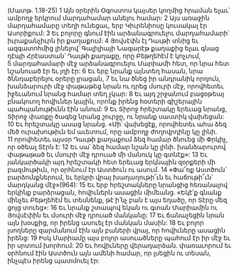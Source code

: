 (Մատթ. 1.18-25)
1 Այն օրերին Օգոստոս կայսեր կողմից հրաման ելաւ՝ ամբողջ երկրում մարդահամար անելու համար: 2 Այս առաջին մարդահամարը տեղի ունեցաւ, երբ Կիւրենիոսը կուսակալ էր Ասորիքում: 3 Եւ բոլորը գնում էին արձանագրուելու մարդահամարի՝ իւրաքանչիւրն իր քաղաքում: 4 Յովսէփն էլ Դաւթի տնից եւ ազգատոհմից լինելով՝ Գալիլիայի Նազարէթ քաղաքից ելաւ գնաց դէպի Հրէաստան՝ Դաւթի քաղաքը, որը Բեթղեհէմ է կոչւում, 5 մարդահամարի մէջ արձանագրուելու Մարիամի հետ, որ նրա հետ նշանուած էր եւ յղի էր: 6 Եւ երբ նրանք այնտեղ հասան, նրա ծննդաբերելու օրերը լրացան, 7 եւ նա ծնեց իր անդրանիկ որդուն, խանձարուրի մէջ փաթաթեց նրան ու դրեց մսուրի մէջ, որովհետեւ իջեւանում նրանց համար տեղ չկար:
8 Եւ այդ շրջանում բացօթեայ բնակուող հովիւներ կային, որոնք իրենց հօտերի գիշերային պահպանութիւնն էին անում: 9 Եւ Տիրոջ հրեշտակը երեւաց նրանց, Տիրոջ փառքը ծագեց նրանց շուրջը, ու նրանք սաստիկ վախեցան: 10 Եւ հրեշտակը ասաց նրանց. «Մի՛ վախեցէք, որովհետեւ ահա ձեզ մեծ ուրախութիւն եմ աւետում, որը ամբողջ ժողովրդինը կը լինի. 11 որովհետեւ այսօր Դաւթի քաղաքում ձեզ համար ծնուեց մի Փրկիչ, որ օծեալ Տէրն է: 12 Եւ սա՛ ձեզ համար նշան կը լինի. խանձարուրով փաթաթած եւ մսուրի մէջ դրուած մի մանուկ կը գտնէք»: 13 Եւ յանկարծակի այդ հրեշտակի հետ երեւաց երկնային զօրքերի մի բազմութիւն, որ օրհնում էր Աստծուն ու ասում. 14 «Փա՜ռք Աստծուն՝ բարձունքներում, եւ երկրի վրայ խաղաղութի՜ւն եւ հաճութի՜ւն՝ մարդկանց մէջ»(964): 15 Եւ երբ հրեշտակները նրանցից հեռանալով երկինք բարձրացան, հովիւներն ասացին միմեանց. «Եկէ՛ք գնանք մինչեւ Բեթղեհէմ եւ տեսնենք, թէ ի՛նչ բան է այս եղածը, որ Տէրը մեզ ցոյց տուեց»: 16 Եւ նրանք շտապով եկան ու գտան Մարիամին ու Յովսէփին եւ մսուրի մէջ դրուած մանկանը: 17 Եւ ճանաչեցին նրան այն խօսքից, որ իրենց ասուել էր մանկան մասին: 18 Եւ բոլոր լսողները զարմանում էին այն բաների վրայ, որ հովիւները ասացին իրենց: 19 Իսկ Մարիամը այս բոլոր ասուածները պահում էր իր մէջ եւ իր սրտում խորհում: 20 Եւ հովիւները վերադարձան. փառաւորում եւ օրհնում էին Աստծուն այն ամենի համար, որ լսեցին ու տեսան, ինչպէս իրենց պատմուել էր:
